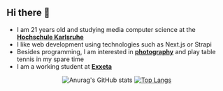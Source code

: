 ## Hi there 👋

- I am 21 years old and studying media computer science at the **[Hochschule Karlsruhe](https://www.h-ka.de/)**
- I like web development using technologies such as Next.js or Strapi
- Besides programming, I am interested in **[photography](https://jurivoelker.de/)** and play table tennis in my spare time
- I am a working student at **[Exxeta](https://exxeta.com/)**

<div align="center">

![Anurag's GitHub stats](https://github-readme-stats.vercel.app/api?username=JurIVoelker&show_icons=true&theme=transparent)
[![Top Langs](https://github-readme-stats.vercel.app/api/top-langs/?username=JurIVoelker&theme=transparent&langs_count=10&layout=compact)](https://github.com/anuraghazra/github-readme-stats)

</div>
